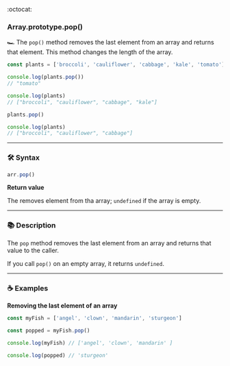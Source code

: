 :octocat:

### Array.prototype.pop()

:racing_car: The `pop()` method removes the last element from an array and
returns that element. This method changes the length of the array.

```js
const plants = ['broccoli', 'cauliflower', 'cabbage', 'kale', 'tomato']

console.log(plants.pop())
// "tomato"

console.log(plants)
// ["broccoli", "cauliflower", "cabbage", "kale"]

plants.pop()

console.log(plants)
// ["broccoli", "cauliflower", "cabbage"]
```

---

### :hammer_and_wrench: Syntax

```js
arr.pop()
```

**Return value**

The removes element from tha array; `undefined` if the array is empty.

---

### :books: Description

The `pop` method removes the last element from an array and returns that value
to the caller.

If you call `pop()` on an empty array, it returns `undefined`.

---

### :coffee: Examples

**Removing the last element of an array**

```js
const myFish = ['angel', 'clown', 'mandarin', 'sturgeon']

const popped = myFish.pop()

console.log(myFish) // ['angel', 'clown', 'mandarin' ]

console.log(popped) // 'sturgeon'
```
